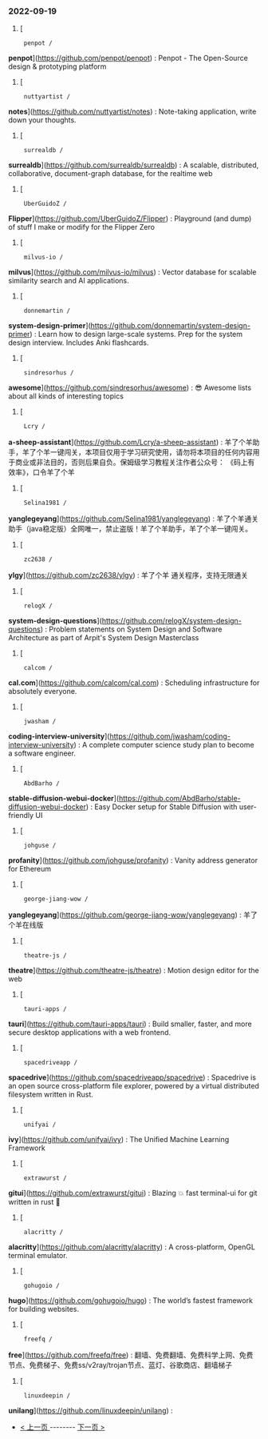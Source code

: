 ### 2022-09-19 
1. [
    

        penpot /
**penpot**](https://github.com/penpot/penpot) : Penpot - The Open-Source design & prototyping platform
1. [
    

        nuttyartist /
**notes**](https://github.com/nuttyartist/notes) : Note-taking application, write down your thoughts.
1. [
    

        surrealdb /
**surrealdb**](https://github.com/surrealdb/surrealdb) : A scalable, distributed, collaborative, document-graph database, for the realtime web
1. [
    

        UberGuidoZ /
**Flipper**](https://github.com/UberGuidoZ/Flipper) : Playground (and dump) of stuff I make or modify for the Flipper Zero
1. [
    

        milvus-io /
**milvus**](https://github.com/milvus-io/milvus) : Vector database for scalable similarity search and AI applications.
1. [
    

        donnemartin /
**system-design-primer**](https://github.com/donnemartin/system-design-primer) : Learn how to design large-scale systems. Prep for the system design interview. Includes Anki flashcards.
1. [
    

        sindresorhus /
**awesome**](https://github.com/sindresorhus/awesome) : 😎 Awesome lists about all kinds of interesting topics
1. [
    

        Lcry /
**a-sheep-assistant**](https://github.com/Lcry/a-sheep-assistant) : 羊了个羊助手，羊了个羊一键闯关，本项目仅用于学习研究使用，请勿将本项目的任何内容用于商业或非法目的，否则后果自负。保姆级学习教程关注作者公众号： 《码上有效率》，口令羊了个羊
1. [
    

        Selina1981 /
**yanglegeyang**](https://github.com/Selina1981/yanglegeyang) : 羊了个羊通关助手（java稳定版）全网唯一，禁止盗版！羊了个羊助手，羊了个羊一键闯关。
1. [
    

        zc2638 /
**ylgy**](https://github.com/zc2638/ylgy) : 羊了个羊 通关程序，支持无限通关
1. [
    

        relogX /
**system-design-questions**](https://github.com/relogX/system-design-questions) : Problem statements on System Design and Software Architecture as part of Arpit's System Design Masterclass
1. [
    

        calcom /
**cal.com**](https://github.com/calcom/cal.com) : Scheduling infrastructure for absolutely everyone.
1. [
    

        jwasham /
**coding-interview-university**](https://github.com/jwasham/coding-interview-university) : A complete computer science study plan to become a software engineer.
1. [
    

        AbdBarho /
**stable-diffusion-webui-docker**](https://github.com/AbdBarho/stable-diffusion-webui-docker) : Easy Docker setup for Stable Diffusion with user-friendly UI
1. [
    

        johguse /
**profanity**](https://github.com/johguse/profanity) : Vanity address generator for Ethereum
1. [
    

        george-jiang-wow /
**yanglegeyang**](https://github.com/george-jiang-wow/yanglegeyang) : 羊了个羊在线版
1. [
    

        theatre-js /
**theatre**](https://github.com/theatre-js/theatre) : Motion design editor for the web
1. [
    

        tauri-apps /
**tauri**](https://github.com/tauri-apps/tauri) : Build smaller, faster, and more secure desktop applications with a web frontend.
1. [
    

        spacedriveapp /
**spacedrive**](https://github.com/spacedriveapp/spacedrive) : Spacedrive is an open source cross-platform file explorer, powered by a virtual distributed filesystem written in Rust.
1. [
    

        unifyai /
**ivy**](https://github.com/unifyai/ivy) : The Unified Machine Learning Framework
1. [
    

        extrawurst /
**gitui**](https://github.com/extrawurst/gitui) : Blazing 💥 fast terminal-ui for git written in rust 🦀
1. [
    

        alacritty /
**alacritty**](https://github.com/alacritty/alacritty) : A cross-platform, OpenGL terminal emulator.
1. [
    

        gohugoio /
**hugo**](https://github.com/gohugoio/hugo) : The world’s fastest framework for building websites.
1. [
    

        freefq /
**free**](https://github.com/freefq/free) : 翻墙、免费翻墙、免费科学上网、免费节点、免费梯子、免费ss/v2ray/trojan节点、蓝灯、谷歌商店、翻墙梯子
1. [
    

        linuxdeepin /
**unilang**](https://github.com/linuxdeepin/unilang) :  

- [ < 上一页 ](https://github.com/able8/github-trending-daily-record/blob/master/2022-09-18.md) -------- [ 下一页 > ](https://github.com/able8/github-trending-daily-record/blob/master/2022-09-20.md)
